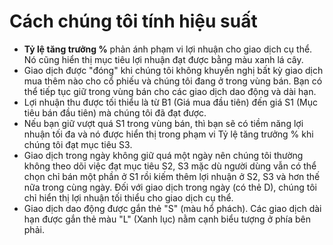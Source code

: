 # **Cách chúng tôi tính hiệu suất**
- **Tỷ lệ tăng trưởng %** phản ánh phạm vi lợi nhuận cho giao dịch cụ thể. Nó cũng hiển thị mục tiêu lợi nhuận đạt được bằng màu xanh lá cây.
- Giao dịch được "đóng" khi chúng tôi không khuyến nghị bất kỳ giao dịch mua thêm nào cho cổ phiếu và chúng tôi đang ở trong vùng bán. Bạn có thể tiếp tục giữ trong vùng bán cho các giao dịch dao động và dài hạn.
- Lợi nhuận thu được tối thiểu là từ B1 (Giá mua đầu tiên) đến giá S1 (Mục tiêu bán đầu tiên) mà chúng tôi đã đạt được.
- Nếu bạn giữ vượt quá S1 trong vùng bán, thì bạn sẽ có tiềm năng lợi nhuận tối đa và nó được hiển thị trong phạm vi Tỷ lệ tăng trưởng % khi chúng tôi đạt mục tiêu S3.
- Giao dịch trong ngày không giữ quá một ngày nên chúng tôi thường không theo dõi việc đạt mục tiêu S2, S3 mặc dù người dùng vẫn có thể chọn chỉ bán một phần ở S1 rồi kiếm thêm lợi nhuận ở S2, S3 và hơn thế nữa trong cùng ngày. Đối với giao dịch trong ngày (có thẻ D), chúng tôi chỉ hiển thị lợi nhuận tối thiểu cho giao dịch cụ thể.
- Giao dịch dao động được gắn thẻ "S" (màu hổ phách). Các giao dịch dài hạn được gắn thẻ màu "L" (Xanh lục) nằm cạnh biểu tượng ở phía bên phải.
